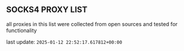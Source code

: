 ## SOCKS4 PROXY LIST

all proxies in this list were collected from open sources and tested for functionality

last update: `2025-01-12 22:52:17.617812+00:00`